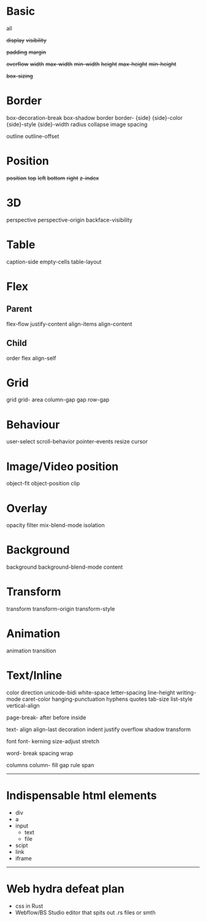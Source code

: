 # Basic
all

~~display~~
~~visibility~~

~~padding~~
~~margin~~

~~overflow~~
~~width~~
	~~max-width~~
	~~min-width~~
~~height~~
	~~max-height~~
	~~min-height~~

~~box-sizing~~

# Border
box-decoration-break
box-shadow
border
border-
	{side}
	{side}-color
	{side}-style
	{side}-width
	radius
	collapse
	image
	spacing

outline
outline-offset

# Position
~~position~~
	~~top~~
	~~left~~
	~~bottom~~
	~~right~~
~~z-index~~

# 3D
perspective
perspective-origin
backface-visibility

# Table
caption-side
empty-cells
table-layout

# Flex

## Parent
flex-flow
justify-content
align-items
align-content

## Child
order
flex
align-self

# Grid
grid
grid-
	area
	column-gap
	gap
	row-gap

# Behaviour
user-select
scroll-behavior
pointer-events
resize
cursor

# Image/Video position
object-fit
object-position
clip

# Overlay
opacity
filter
mix-blend-mode
isolation

# Background
background
background-blend-mode
content

# Transform
transform
transform-origin
transform-style

# Animation
animation
transition

# Text/Inline
color
direction
unicode-bidi
white-space
letter-spacing
line-height
writing-mode
caret-color
hanging-punctuation
hyphens
quotes
tab-size
list-style
vertical-align

page-break-
	after
	before
	inside

text-
	align
	align-last
	decoration
	indent
	justify
	overflow
	shadow
	transform

font
font-
	kerning
	size-adjust
	stretch

word-
	break
	spacing
	wrap

columns
column-
	fill
	gap
	rule
	span

-----------------------------

# Indispensable html elements
* div
* a
* input
	* text
	* file
* scipt
* link
* iframe

-----------------------------
# Web hydra defeat plan
* css in Rust
* Webflow/BS Studio editor that spits out .rs files or smth
